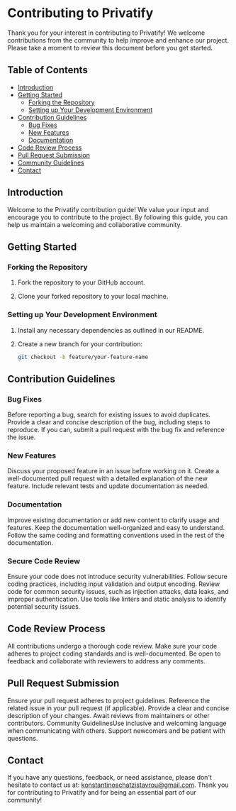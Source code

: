 # Contributing to Privatify

Thank you for your interest in contributing to Privatify! We welcome contributions from the community to help improve and enhance our project. Please take a moment to review this document before you get started.

## Table of Contents

- [Introduction](#introduction)
- [Getting Started](#getting-started)
  - [Forking the Repository](#forking-the-repository)
  - [Setting up Your Development Environment](#setting-up-your-development-environment)
- [Contribution Guidelines](#contribution-guidelines)
  - [Bug Fixes](#bug-fixes)
  - [New Features](#new-features)
  - [Documentation](#documentation)
- [Code Review Process](#code-review-process)
- [Pull Request Submission](#pull-request-submission)
- [Community Guidelines](#community-guidelines)
- [Contact](#contact)

## Introduction

Welcome to the Privatify contribution guide! We value your input and encourage you to contribute to the project. By following this guide, you can help us maintain a welcoming and collaborative community.

## Getting Started

### Forking the Repository

1. Fork the repository to your GitHub account.

2. Clone your forked repository to your local machine.

### Setting up Your Development Environment

1. Install any necessary dependencies as outlined in our README.

2. Create a new branch for your contribution:
   ```bash
   git checkout -b feature/your-feature-name

## Contribution Guidelines

### Bug Fixes
Before reporting a bug, search for existing issues to avoid duplicates.
Provide a clear and concise description of the bug, including steps to reproduce.
If you can, submit a pull request with the bug fix and reference the issue.

### New Features
Discuss your proposed feature in an issue before working on it.
Create a well-documented pull request with a detailed explanation of the new feature.
Include relevant tests and update documentation as needed.

### Documentation
Improve existing documentation or add new content to clarify usage and features.
Keep the documentation well-organized and easy to understand.
Follow the same coding and formatting conventions used in the rest of the documentation.

### Secure Code Review
Ensure your code does not introduce security vulnerabilities.
Follow secure coding practices, including input validation and output encoding.
Review code for common security issues, such as injection attacks, data leaks, and improper authentication.
Use tools like linters and static analysis to identify potential security issues.

## Code Review Process
All contributions undergo a thorough code review.
Make sure your code adheres to project coding standards and is well-documented.
Be open to feedback and collaborate with reviewers to address any comments.

## Pull Request Submission
Ensure your pull request adheres to project guidelines.
Reference the related issue in your pull request (if applicable).
Provide a clear and concise description of your changes.
Await reviews from maintainers or other contributors.
Community GuidelinesUse inclusive and welcoming language when communicating with others.
Support newcomers and be patient with questions.

## Contact
If you have any questions, feedback, or need assistance, please don't hesitate to contact us at: konstantinoschatzistavrou@gmail.com.
Thank you for contributing to Privatify and for being an essential part of our community!